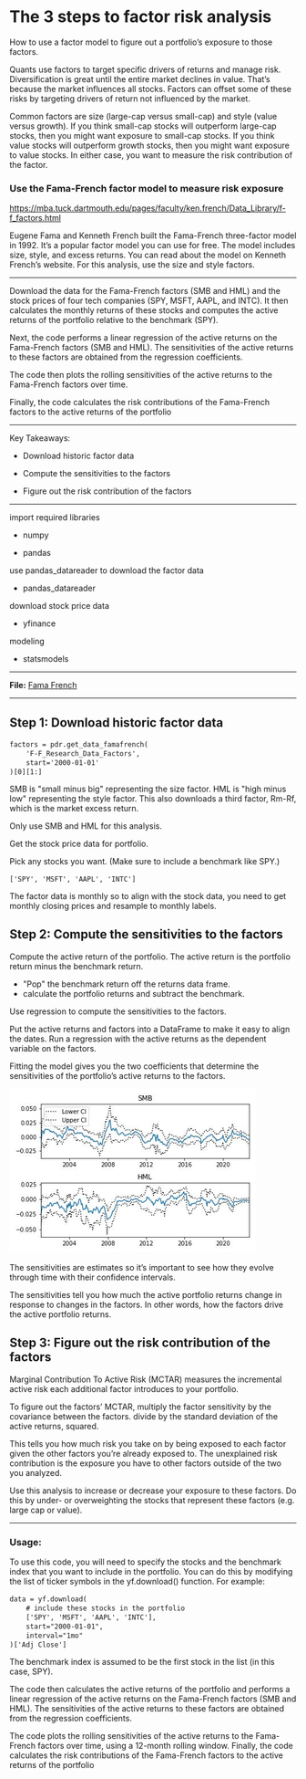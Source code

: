 # The 3 steps to factor risk analysis

How to use a factor model to figure out a portfolio’s exposure to those factors.

Quants use factors to target specific drivers of returns and manage risk. Diversification is great until the entire market declines in value. That’s because the market influences all stocks. Factors can offset some of these risks by targeting drivers of return not influenced by the market.

Common factors are size (large-cap versus small-cap) and style (value versus growth). If you think small-cap stocks will outperform large-cap stocks, then you might want exposure to small-cap stocks. If you think value stocks will outperform growth stocks, then you might want exposure to value stocks. In either case, you want to measure the risk contribution of the factor.

### Use the Fama-French factor model to measure risk exposure

https://mba.tuck.dartmouth.edu/pages/faculty/ken.french/Data_Library/f-f_factors.html

Eugene Fama and Kenneth French built the Fama-French three-factor model in 1992. It’s a popular factor model you can use for free. The model includes size, style, and excess returns. You can read about the model on Kenneth French’s website. For this analysis, use the size and style factors.

---

Download the data for the Fama-French factors (SMB and HML) and the stock prices of four tech companies (SPY, MSFT, AAPL, and INTC). It then calculates the monthly returns of these stocks and computes the active returns of the portfolio relative to the benchmark (SPY).

Next, the code performs a linear regression of the active returns on the Fama-French factors (SMB and HML). The sensitivities of the active returns to these factors are obtained from the regression coefficients.

The code then plots the rolling sensitivities of the active returns to the Fama-French factors over time.

Finally, the code calculates the risk contributions of the Fama-French factors to the active returns of the portfolio

---

Key Takeaways:

- Download historic factor data

- Compute the sensitivities to the factors

- Figure out the risk contribution of the factors

---

import required libraries

- numpy 

- pandas

use pandas_datareader to download the factor data
- pandas_datareader

download stock price data
- yfinance 

modeling
- statsmodels

---

**File:** [Fama French](FamaFrench.ipynb)

---

## Step 1: Download historic factor data

    factors = pdr.get_data_famafrench(
        'F-F_Research_Data_Factors',
        start='2000-01-01'
    )[0][1:]

SMB is "small minus big" representing the size factor. 
HML is "high minus low" representing the style factor. 
This also downloads a third factor, Rm-Rf, which is the market excess return. 

Only use SMB and HML for this analysis.


Get the stock price data for portfolio. 

Pick any stocks you want. (Make sure to include a benchmark like SPY.)

    ['SPY', 'MSFT', 'AAPL', 'INTC']

The factor data is monthly so to align with the stock data, you need to get monthly closing prices and resample to monthly labels.

## Step 2: Compute the sensitivities to the factors

Compute the active return of the portfolio. The active return is the portfolio return minus the benchmark return.

- "Pop" the benchmark return off the returns data frame. 
- calculate the portfolio returns and subtract the benchmark.

Use regression to compute the sensitivities to the factors.


Put the active returns and factors into a DataFrame to make it easy to align the dates. 
Run a regression with the active returns as the dependent variable on the factors. 

Fitting the model gives you the two coefficients that determine the sensitivities of the portfolio’s active returns to the factors.

![SMB HML](./Images/SMB_HML.jpg)

The sensitivities are estimates so it’s important to see how they evolve through time with their confidence intervals.

The sensitivities tell you how much the active portfolio returns change in response to changes in the factors. In other words, how the factors drive the active portfolio returns.

## Step 3: Figure out the risk contribution of the factors

Marginal Contribution To Active Risk (MCTAR) measures the incremental active risk each additional factor introduces to your portfolio.

To figure out the factors’ MCTAR, multiply the factor sensitivity by the covariance between the factors. 
divide by the standard deviation of the active returns, squared.

This tells you how much risk you take on by being exposed to each factor given the other factors you’re already exposed to. The unexplained risk contribution is the exposure you have to other factors outside of the two you analyzed.

Use this analysis to increase or decrease your exposure to these factors. 
Do this by under- or overweighting the stocks that represent these factors (e.g. large cap or value).


---

### Usage:

To use this code, you will need to specify the stocks and the benchmark index that you want to include in the portfolio. You can do this by modifying the list of ticker symbols in the yf.download() function. For example:

    data = yf.download(
        # include these stocks in the portfolio
        ['SPY', 'MSFT', 'AAPL', 'INTC'],  
        start="2000-01-01", 
        interval="1mo"
    )['Adj Close']
    
    
The benchmark index is assumed to be the first stock in the list (in this case, SPY).

The code then calculates the active returns of the portfolio and performs a linear regression 
of the active returns on the Fama-French factors (SMB and HML). The sensitivities of the active returns to these factors are obtained from the regression coefficients.

The code plots the rolling sensitivities of the active returns to the Fama-French factors over time, using a 12-month rolling window.
Finally, the code calculates the risk contributions of the Fama-French factors to the active returns of the portfolio